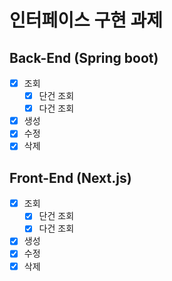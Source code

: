 # 인터페이스 구현 과제

## Back-End (Spring boot)
- [X] 조회
  - [X] 단건 조회
  - [X] 다건 조회
- [X] 생성
- [X] 수정
- [X] 삭제

## Front-End (Next.js)
- [X] 조회
    - [X] 단건 조회
    - [X] 다건 조회
- [X] 생성
- [X] 수정
- [X] 삭제
